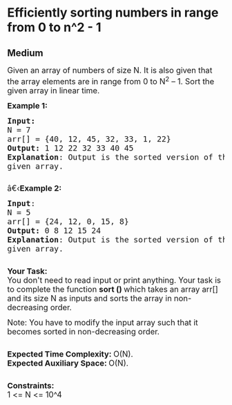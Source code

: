 # Efficiently sorting numbers in range from 0 to n^2 - 1
## Medium 
<div class="problem-statement">
                <p></p><p><span style="font-size:18px">Given an array of numbers of size N. It is also given that the array elements are in range from 0 to N<sup>2</sup>&nbsp;– 1. Sort the given array in linear time.</span></p>

<p><span style="font-size:18px"><strong>Example 1:</strong></span></p>

<pre><span style="font-size:18px"><strong>Input:</strong>
N = 7
arr[] = {40, 12, 45, 32, 33, 1, 22</span><span style="font-size:18px">}
<strong>Output:</strong> 1 12 22 32 33 40 45
<strong>Explanation</strong>: Output is the sorted version of the
given array.
</span>
</pre>

<p><span style="font-size:18px">â€‹<strong>Example 2:</strong></span></p>

<pre><span style="font-size:18px"><strong>Input</strong>: 
N = 5
arr[] = {24, 12, 0, 15,&nbsp;8}
<strong>Output:</strong> 0 8 12 15 24
<strong>Explanation</strong>: Output is the sorted version of the
given array.</span></pre>

<p><br>
<span style="font-size:18px"><strong>Your Task:</strong><br>
You don't need to read input or print anything. Your task is to complete the function&nbsp;<strong>sort ()&nbsp;</strong>which takes an array arr[] and its size N as inputs and sorts the array in non-decreasing order.&nbsp;</span></p>

<p><span style="font-size:18px">Note: You have to modify the input array such that it becomes sorted in non-decreasing order.</span></p>

<p><br>
<span style="font-size:18px"><strong>Expected Time Complexity:&nbsp;</strong>O(N).&nbsp;<br>
<strong>Expected Auxiliary Space:&nbsp;</strong>O(N).</span></p>

<p><br>
<span style="font-size:18px"><strong>Constraints:</strong><br>
1 &lt;= N&nbsp;&lt;= 10^4</span></p>
 <p></p>
            </div>